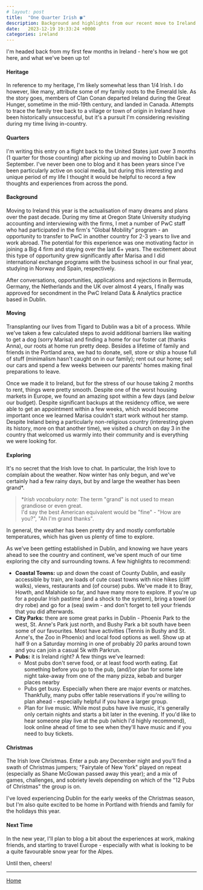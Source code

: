 ```yaml
---
# layout: post
title:  "One Quarter Irish 🍀"
description: Background and highlights from our recent move to Ireland
date:   2023-12-19 19:33:24 +0000
categories: ireland
---
```

I'm headed back from my first few months in Ireland - here's how we got here, and what we've been up to!

#### Heritage
In reference to my heritage, I'm likely somewhat less than 1/4 Irish. I do however, like many, attribute some of my family roots to the Emerald Isle. As the story goes, members of Clan Conan departed Ireland during the Great Hunger, sometime in the mid-19th century, and landed in Canada. Attempts to trace the family tree back to a village or town of origin in Ireland have been historically unsuccessful, but it's a pursuit I'm considering revisiting during my time living in-country.

#### Quarters
I'm writing this entry on a flight back to the United States just over 3 months (1 quarter for those counting) after picking up and moving to Dublin back in September. I've never been one to blog and it has been years since I've been particularly active on social media, but during this interesting and unique period of my life I thought it would be helpful to record a few thoughts and experiences from across the pond.

#### Background
Moving to Ireland this year is the actualisation of many dreams and plans over the past decade. During my time at Oregon State University studying accounting and interviewing with the firms, I met a number of PwC staff who had participated in the firm's "Global Mobility" program - an opportunity to transfer to PwC in another country for 2-3 years to live and work abroad. The potential for this experience was one motivating factor in joining a Big 4 firm and staying over the last 6+ years. The excitement about this type of opportunity grew significantly after Marisa and I did international exchange programs with the business school in our final year, studying in Norway and Spain, respectively.

After conversations, opportunities, applications and rejections in Bermuda, Germany, the Netherlands and the UK over almost 4 years, I finally was approved for secondment in the PwC Ireland Data & Analytics practice based in Dublin.

#### Moving
Transplanting our lives from Tigard to Dublin was a bit of a process. While we've taken a few calculated steps to avoid additional barriers like waiting to get a dog (sorry Marisa) and finding a home for our foster cat (thanks Anna), our roots at home run pretty deep. Besides a lifetime of family and friends in the Portland area, we had to donate, sell, store or ship a house full of stuff (minimalism hasn't caught on in our family); rent out our home; sell our cars and spend a few weeks between our parents' homes making final preparations to leave.

Once we made it to Ireland, but for the stress of our house taking 2 months to rent, things were pretty smooth. Despite one of the worst housing markets in Europe, we found an amazing spot within a few days (and _below_ our budget). Despite significant backups at the residency office, we were able to get an appointment within a few weeks, which would become important once we learned Marisa couldn't start work without her stamp. Despite Ireland being a particularly non-religious country (interesting given its history, more on that another time), we visited a church on day 3 in the country that welcomed us warmly into their community and is everything we were looking for.

#### Exploring
It's no secret that the Irish love to chat. In particular, the Irish love to complain about the weather. Now winter has only begun, and we've certainly had a few rainy days, but by and large the weather has been grand*.

>*_Irish vocabulary note:_ The term "grand" is not used to mean grandiose or even great. \
>I'd say the best American equivalent would be "fine" - "How are you?", "Ah I'm grand thanks". 

In general, the weather has been pretty dry and mostly comfortable temperatures, which has given us plenty of time to explore.

As we've been getting established in Dublin, and knowing we have years ahead to see the country and continent, we've spent much of our time exploring the city and surrounding towns. A few highlights to recommend:
- **Coastal Towns:** up and down the coast of County Dublin, and easily accessible by train, are loads of cute coast towns with nice hikes (cliff walks), views, restaurants and (of course) pubs. We've made it to Bray, Howth, and Malahide so far, and have many more to explore. If you're up for a popular Irish pastime (and a shock to the system), bring a towel (or dry robe) and go for a (sea) swim - and don't forget to tell your friends that you did afterwards.
- **City Parks:** there are some great parks in Dublin - Phoenix Park to the west, St. Anne's Park just north, and Bushy Park a bit south have been some of our favourites. Most have activities (Tennis in Bushy and St. Anne's, the Zoo in Phoenix) and local food options as well. Show up at half 9 on a Saturday morning in one of probably 20 parks around town and you can join a casual 5k with Parkrun.
- **Pubs:** it is Ireland right? A few things we've learned: 
  - Most pubs don't serve food, or at least food worth eating. Eat something before you go to the pub, (and/)or plan for some late night take-away from one of the many pizza, kebab and burger places nearby
  - Pubs get busy. Especially when there are major events or matches. Thankfully, many pubs offer table reservations if you're willing to plan ahead - especially helpful if you have a larger group.
  - Plan for live music. While most pubs have live music, it's generally only certain nights and starts a bit later in the evening. If you'd like to hear someone play live at the pub (which I'd highly recommend), look online ahead of time to see when they'll have music and if you need to buy tickets.

#### Christmas
The Irish love Christmas. Enter a pub any December night and you'll find a swath of Christmas jumpers; "Fairytale of New York" played on repeat (especially as Shane McGowan passed away this year); and a mix of games, challenges, and sobriety levels depending on which of the "12 Pubs of Christmas" the group is on.

I've loved experiencing Dublin for the early weeks of the Christmas season, but I'm also quite excited to be home in Portland with friends and family for the holidays this year.

#### Next Time
In the new year, I'll plan to blog a bit about the experiences at work, making friends, and starting to travel Europe - especially with what is looking to be a quite favourable snow year for the Alpes.

Until then, cheers!

---

[Home](/)